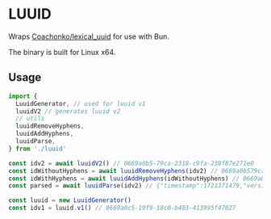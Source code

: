 # LUUID

Wraps [Coachonko/lexical_uuid](https://github.com/Coachonko/lexical_uuid) for use with Bun.

The binary is built for Linux x64.

## Usage

```js
import { 
  LuuidGenerator, // used for luuid v1
  luuidV2 // generates luuid v2
  // utils
  luuidRemoveHyphens,
  luuidAddHyphens,
  luuidParse,
} from './luuid'

const idv2 = await luuidV2() // 0669a0b5-79ca-2318-c9fa-238f87e271e0
const idWithoutHyphens = await luuidRemoveHyphens(idv2) // 0669a0b579ca2318c9fa238f87e271e0
const idWithHyphens = await luuidAddHyphens(idWithoutHyphens) // 0669a0b5-79ca-2318-c9fa-238f87e271e0
const parsed = await luuidParse(idv2) // {"timestamp":1721371479,"version":2}

const luuid = new LuuidGenerator()
const idv1 = luuid.v1() // 0669a0c5-19f9-18c0-b403-413995f47027
```